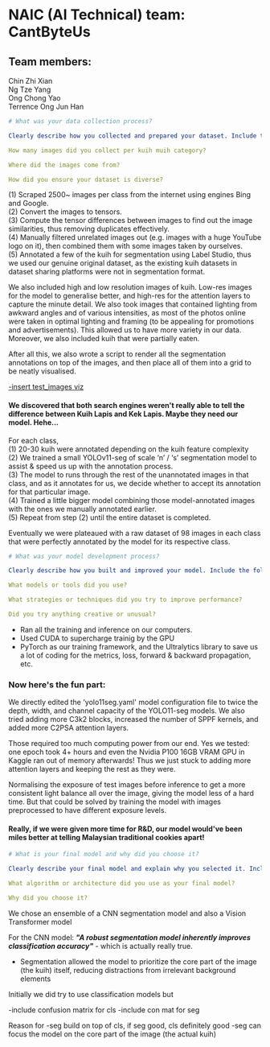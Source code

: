 # NAIC (AI Technical) team: CantByteUs
## Team members:
Chin Zhi Xian\
Ng Tze Yang\
Ong Chong Yao\
Terrence Ong Jun Han

```yaml
# What was your data collection process?

Clearly describe how you collected and prepared your dataset. Include the following:

How many images did you collect per kuih muih category?

Where did the images come from?

How did you ensure your dataset is diverse?
```
(1) Scraped 2500~ images per class from the internet using engines Bing and Google. \
(2) Convert the images to tensors. \
(3) Compute the tensor differences between images to find out the image similarities, thus removing duplicates effectively. \
(4) Manually filtered unrelated images out (e.g. images with a huge YouTube logo on it), then combined them with some images taken by ourselves. \
(5) Annotated a few of the kuih for segmentation using Label Studio, thus we used our genuine original dataset, as the existing kuih datasets in dataset sharing platforms were not in segmentation format.

We also included high and low resolution images of kuih. Low-res images for the model to generalise better, and high-res for the attention layers to capture the minute detail. We also took images that contained lighting from awkward angles and of various intensities, as most of the photos online were taken in optimal lighting and framing (to be appealing for promotions and advertisements). This allowed us to have more variety in our data. Moreover, we also included kuih that were partially eaten.

After all this, we also wrote a script to render all the segmentation annotations on top of the images, and then place all of them into a grid to be neatly visualised.

[-insert test_images viz](https://github.com/henryocy/naic/blob/main/val-viz.jpg?raw=true)

#### We discovered that both search engines weren't really able to tell the difference between Kuih Lapis and Kek Lapis. Maybe they need our model. Hehe...

For each class, \
(1) 20-30 kuih were annotated depending on the kuih feature complexity \
(2) We trained a small YOLOv11-seg of scale ‘n’ / ‘s’ segmentation model to assist & speed us up with the annotation process. \
(3) The model to runs through the rest of the unannotated images in that class, and as it annotates for us, we decide whether to accept its annotation for that particular image. \
(4) Trained a little bigger model combining those model-annotated images with the ones we manually annotated earlier. \
(5) Repeat from step (2) until the entire dataset is completed.

Eventually we were plateaued with a raw dataset of 98 images in each class that were perfectly annotated by the model for its respective class.

```yaml
# What was your model development process?

Clearly describe how you built and improved your model. Include the following:

What models or tools did you use?

What strategies or techniques did you try to improve performance?

Did you try anything creative or unusual?
```
- Ran all the training and inference on our computers.
- Used CUDA to supercharge trainig by the GPU
- PyTorch as our training framework, and the Ultralytics library to save us a lot of coding for the metrics, loss, forward & backward propagation, etc.

### Now here's the fun part:
We directly edited the 'yolo11seg.yaml' model configuration file to twice the depth, width, and channel capacity of the YOLO11-seg models. We also tried adding more C3k2 blocks, increased the number of SPPF kernels, and added more C2PSA attention layers.

Those required too much computing power from our end. Yes we tested: one epoch took 4+ hours and even the Nvidia P100 16GB VRAM GPU in Kaggle ran out of memory afterwards! Thus we just stuck to adding more attention layers and keeping the rest as they were.

Normalising the exposure of test images before inference to get a more consistent light balance all over the image, giving the model less of a hard time. But that could be solved by training the model with images preprocessed to have different exposure levels.

#### Really, if we were given more time for R&D, our model would've been miles better at telling Malaysian traditional cookies apart!

```yaml
# What is your final model and why did you choose it?

Clearly describe your final model and explain why you selected it. Include the following:

What algorithm or architecture did you use as your final model?

Why did you choose it?
```

We chose an ensemble of a CNN segmentation model and also a Vision Transformer model

For the CNN model:
***"A robust segmentation model inherently improves classification accuracy"*** - which is actually really true.

- Segmentation allowed the model to prioritize the core part of the image (the kuih) itself, reducing distractions from irrelevant background elements 

Initially we did try to use classification models but 

-include confusion matrix for cls
-include con mat for seg

Reason for
-seg build on top of cls, if seg good, cls definitely good
-seg can focus the model on the core part of the image (the actual kuih)
